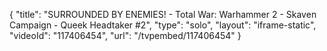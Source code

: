 {
    "title": "SURROUNDED BY ENEMIES! - Total War: Warhammer 2 - Skaven Campaign - Queek Headtaker #2",
    "type": "solo",
    "layout": "iframe-static",
    "videoId": "117406454",
    "url": "\/tvpembed\/117406454"
}